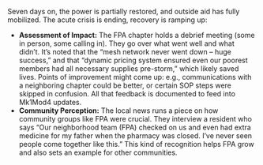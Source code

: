 Seven days on, the power is partially restored, and outside aid has fully mobilized. The acute crisis is ending, recovery is ramping up:  
- **Assessment of Impact:** The FPA chapter holds a debrief meeting (some in person, some calling in). They go over what went well and what didn’t. It’s noted that the “mesh network never went down – huge success,” and that “dynamic pricing system ensured even our poorest members had all necessary supplies pre-storm,” which likely saved lives. Points of improvement might come up: e.g., communications with a neighboring chapter could be better, or certain SOP steps were skipped in confusion. All that feedback is documented to feed into Mk1Mod4 updates.  
- **Community Perception:** The local news runs a piece on how community groups like FPA were crucial. They interview a resident who says “Our neighborhood team (FPA) checked on us and even had extra medicine for my father when the pharmacy was closed. I’ve never seen people come together like this.” This kind of recognition helps FPA grow and also sets an example for other communities.